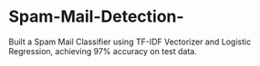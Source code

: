 # Spam-Mail-Detection-
Built a Spam Mail Classifier using TF-IDF Vectorizer and Logistic Regression, achieving 97% accuracy on test data.
